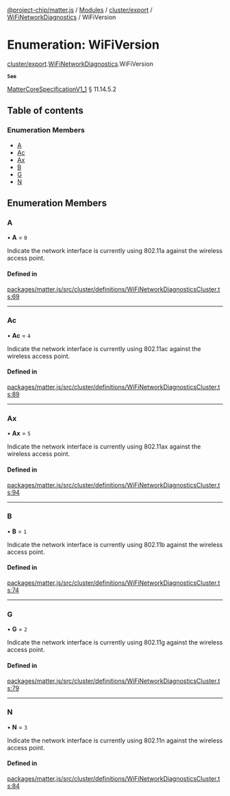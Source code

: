 [@project-chip/matter.js](../README.md) / [Modules](../modules.md) / [cluster/export](../modules/cluster_export.md) / [WiFiNetworkDiagnostics](../modules/cluster_export.WiFiNetworkDiagnostics.md) / WiFiVersion

# Enumeration: WiFiVersion

[cluster/export](../modules/cluster_export.md).[WiFiNetworkDiagnostics](../modules/cluster_export.WiFiNetworkDiagnostics.md).WiFiVersion

**`See`**

[MatterCoreSpecificationV1_1](../interfaces/spec_export.MatterCoreSpecificationV1_1.md) § 11.14.5.2

## Table of contents

### Enumeration Members

- [A](cluster_export.WiFiNetworkDiagnostics.WiFiVersion.md#a)
- [Ac](cluster_export.WiFiNetworkDiagnostics.WiFiVersion.md#ac)
- [Ax](cluster_export.WiFiNetworkDiagnostics.WiFiVersion.md#ax)
- [B](cluster_export.WiFiNetworkDiagnostics.WiFiVersion.md#b)
- [G](cluster_export.WiFiNetworkDiagnostics.WiFiVersion.md#g)
- [N](cluster_export.WiFiNetworkDiagnostics.WiFiVersion.md#n)

## Enumeration Members

### A

• **A** = ``0``

Indicate the network interface is currently using 802.11a against the wireless access point.

#### Defined in

[packages/matter.js/src/cluster/definitions/WiFiNetworkDiagnosticsCluster.ts:69](https://github.com/project-chip/matter.js/blob/dfd1dc35/packages/matter.js/src/cluster/definitions/WiFiNetworkDiagnosticsCluster.ts#L69)

___

### Ac

• **Ac** = ``4``

Indicate the network interface is currently using 802.11ac against the wireless access point.

#### Defined in

[packages/matter.js/src/cluster/definitions/WiFiNetworkDiagnosticsCluster.ts:89](https://github.com/project-chip/matter.js/blob/dfd1dc35/packages/matter.js/src/cluster/definitions/WiFiNetworkDiagnosticsCluster.ts#L89)

___

### Ax

• **Ax** = ``5``

Indicate the network interface is currently using 802.11ax against the wireless access point.

#### Defined in

[packages/matter.js/src/cluster/definitions/WiFiNetworkDiagnosticsCluster.ts:94](https://github.com/project-chip/matter.js/blob/dfd1dc35/packages/matter.js/src/cluster/definitions/WiFiNetworkDiagnosticsCluster.ts#L94)

___

### B

• **B** = ``1``

Indicate the network interface is currently using 802.11b against the wireless access point.

#### Defined in

[packages/matter.js/src/cluster/definitions/WiFiNetworkDiagnosticsCluster.ts:74](https://github.com/project-chip/matter.js/blob/dfd1dc35/packages/matter.js/src/cluster/definitions/WiFiNetworkDiagnosticsCluster.ts#L74)

___

### G

• **G** = ``2``

Indicate the network interface is currently using 802.11g against the wireless access point.

#### Defined in

[packages/matter.js/src/cluster/definitions/WiFiNetworkDiagnosticsCluster.ts:79](https://github.com/project-chip/matter.js/blob/dfd1dc35/packages/matter.js/src/cluster/definitions/WiFiNetworkDiagnosticsCluster.ts#L79)

___

### N

• **N** = ``3``

Indicate the network interface is currently using 802.11n against the wireless access point.

#### Defined in

[packages/matter.js/src/cluster/definitions/WiFiNetworkDiagnosticsCluster.ts:84](https://github.com/project-chip/matter.js/blob/dfd1dc35/packages/matter.js/src/cluster/definitions/WiFiNetworkDiagnosticsCluster.ts#L84)
